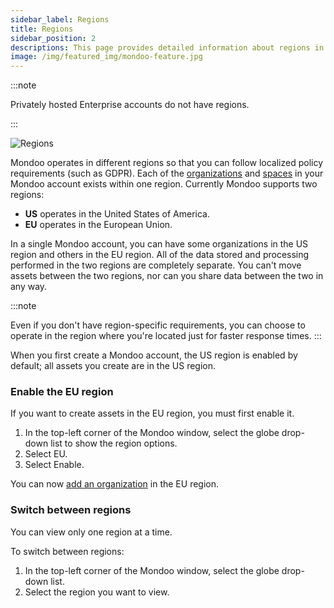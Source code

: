 ```yaml
---
sidebar_label: Regions
title: Regions
sidebar_position: 2
descriptions: This page provides detailed information about regions in Mondoo Platform.
image: /img/featured_img/mondoo-feature.jpg
---
```


:::note

Privately hosted Enterprise accounts do not have regions.

:::

![Regions](/img/platform/start/regions.png)

Mondoo operates in different regions so that you can follow localized policy requirements (such as GDPR). Each of the [organizations](organizations.md) and [spaces](spaces.md) in your Mondoo account exists within one region. Currently Mondoo supports two regions:

- **US** operates in the United States of America.
- **EU** operates in the European Union.

In a single Mondoo account, you can have some organizations in the US region and others in the EU region. All of the data stored and processing performed in the two regions are completely separate. You can't move assets between the two regions, nor can you share data between the two in any way.

:::note

Even if you don't have region-specific requirements, you can choose to operate in the region where you're located just for faster response times.
:::

When you first create a Mondoo account, the US region is enabled by default; all assets you create are in the US region.

### Enable the EU region

If you want to create assets in the EU region, you must first enable it.

1. In the top-left corner of the Mondoo window, select the globe drop-down list to show the region options.
2. Select EU.
3. Select Enable.

You can now [add an organization](organizations.md) in the EU region.

### Switch between regions

You can view only one region at a time.

To switch between regions:

1. In the top-left corner of the Mondoo window, select the globe drop-down list.
2. Select the region you want to view.
